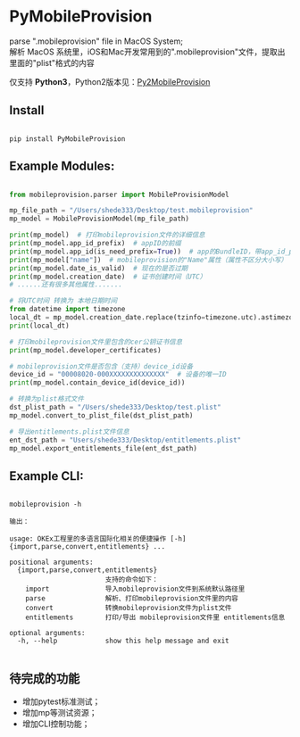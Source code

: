 # PyMobileProvision


parse ".mobileprovision" file in MacOS System;      
解析 MacOS 系统里，iOS和Mac开发常用到的".mobileprovision"文件，提取出里面的"plist"格式的内容

仅支持 **Python3**，Python2版本见：[Py2MobileProvision](https://github.com/shede333/Py2MobileProvision)


## Install

```

pip install PyMobileProvision

```

## Example Modules:

```python

from mobileprovision.parser import MobileProvisionModel

mp_file_path = "/Users/shede333/Desktop/test.mobileprovision"
mp_model = MobileProvisionModel(mp_file_path)

print(mp_model)  # 打印mobileprovision文件的详细信息
print(mp_model.app_id_prefix)  # appID的前缀
print(mp_model.app_id(is_need_prefix=True))  # app的BundleID，带app_id_prefix前缀
print(mp_model["name"])  # mobileprovision的"Name"属性（属性不区分大小写）
print(mp_model.date_is_valid)  # 现在的是否过期
print(mp_model.creation_date)  # 证书创建时间（UTC）
# ......还有很多其他属性.......

# 将UTC时间 转换为 本地日期时间
from datetime import timezone
local_dt = mp_model.creation_date.replace(tzinfo=timezone.utc).astimezone()
print(local_dt)  

# 打印mobileprovision文件里包含的cer公钥证书信息
print(mp_model.developer_certificates)

# mobileprovision文件是否包含（支持）device_id设备
device_id = "00008020-000XXXXXXXXXXXXXX"  # 设备的唯一ID
print(mp_model.contain_device_id(device_id))  

# 转换为plist格式文件
dst_plist_path = "/Users/shede333/Desktop/test.plist"
mp_model.convert_to_plist_file(dst_plist_path)

# 导出entitlements.plist文件信息
ent_dst_path = "Users/shede333/Desktop/entitlements.plist"
mp_model.export_entitlements_file(ent_dst_path)

```

## Example CLI:

```shell

mobileprovision -h 

输出：

usage: OKEx工程里的多语言国际化相关的便捷操作 [-h] {import,parse,convert,entitlements} ...

positional arguments:
  {import,parse,convert,entitlements}
                        支持的命令如下：
    import              导入mobileprovision文件到系统默认路径里
    parse               解析、打印mobileprovision文件里的内容
    convert             转换mobileprovision文件为plist文件
    entitlements        打印/导出 mobileprovision文件里 entitlements信息

optional arguments:
  -h, --help            show this help message and exit


```


## 待完成的功能

* 增加pytest标准测试；
* 增加mp等测试资源；
* 增加CLI控制功能；
